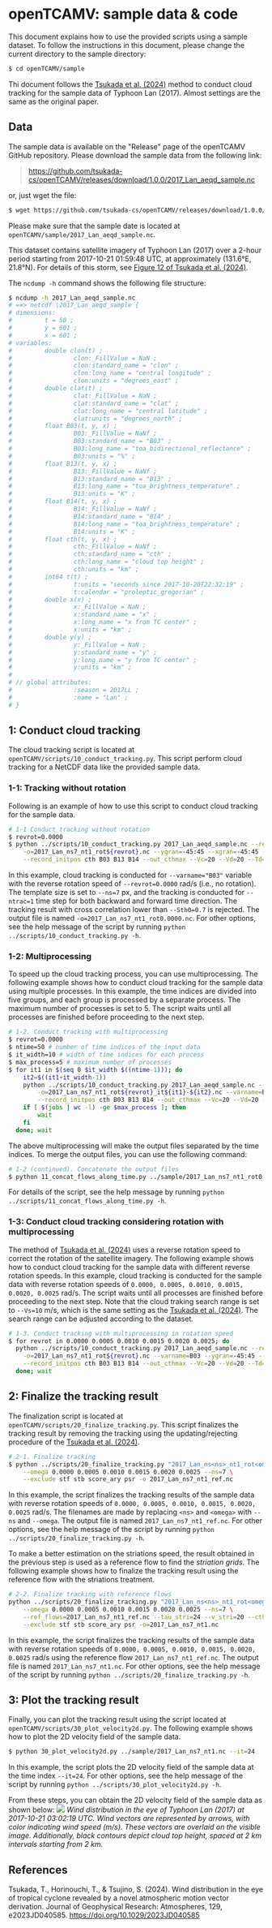 # openTCAMV: sample data & code
This document explains how to use the provided scripts using a sample dataset. To follow the instructions in this document, please change the current directory to the sample directory:
```bash
$ cd openTCAMV/sample
```

Thi document follows the [Tsukada et al. (2024)](https://doi.org/10.1029/2023JD040585) method to conduct cloud tracking for the sample data of Typhoon Lan (2017). Almost settings are the same as the original paper.

## Data
The sample data is available on the "Release" page of the openTCAMV GitHub repository. Please download the sample data from the following link: 
> https://github.com/tsukada-cs/openTCAMV/releases/download/1.0.0/2017_Lan_aeqd_sample.nc

or, just wget the file:
```bash
$ wget https://github.com/tsukada-cs/openTCAMV/releases/download/1.0.0/2017_Lan_aeqd_sample.nc
```
Please make sure that the sample date is located at `openTCAMV/sample/2017_Lan_aeqd_sample.nc`. 

This dataset contains satellite imagery of Typhoon Lan (2017) over a 2-hour period starting from 2017-10-21 01:59:48 UTC, at approximately (131.6°E, 21.8°N). For details of this storm, see [Figure 12 of Tsukada et al. (2024)](https://agupubs.onlinelibrary.wiley.com/cms/asset/4b9fb874-75a8-4fc3-9094-685dd073e121/jgrd59466-fig-0012-m.jpg).


The `ncdump -h` command shows the following file structure:
```bash
$ ncdump -h 2017_Lan_aeqd_sample.nc
# ==> netcdf \2017_Lan_aeqd_sample {
# dimensions:
#         t = 50 ;
#         y = 601 ;
#         x = 601 ;
# variables:
#         double clon(t) ;
#                 clon:_FillValue = NaN ;
#                 clon:standard_name = "clon" ;
#                 clon:long_name = "central longitude" ;
#                 clon:units = "degrees_east" ;
#         double clat(t) ;
#                 clat:_FillValue = NaN ;
#                 clat:standard_name = "clat" ;
#                 clat:long_name = "central latitude" ;
#                 clat:units = "degrees_north" ;
#         float B03(t, y, x) ;
#                 B03:_FillValue = NaNf ;
#                 B03:standard_name = "B03" ;
#                 B03:long_name = "toa_bidirectional_reflectance" ;
#                 B03:units = "%" ;
#         float B13(t, y, x) ;
#                 B13:_FillValue = NaNf ;
#                 B13:standard_name = "B13" ;
#                 B13:long_name = "toa_brightness_temperature" ;
#                 B13:units = "K" ;
#         float B14(t, y, x) ;
#                 B14:_FillValue = NaNf ;
#                 B14:standard_name = "B14" ;
#                 B14:long_name = "toa_brightness_temperature" ;
#                 B14:units = "K" ;
#         float cth(t, y, x) ;
#                 cth:_FillValue = NaNf ;
#                 cth:standard_name = "cth" ;
#                 cth:long_name = "cloud top height" ;
#                 cth:units = "km" ;
#         int64 t(t) ;
#                 t:units = "seconds since 2017-10-20T22:32:19" ;
#                 t:calendar = "proleptic_gregorian" ;
#         double x(x) ;
#                 x:_FillValue = NaN ;
#                 x:standard_name = "x" ;
#                 x:long_name = "x from TC center" ;
#                 x:units = "km" ;
#         double y(y) ;
#                 y:_FillValue = NaN ;
#                 y:standard_name = "y" ;
#                 y:long_name = "y from TC center" ;
#                 y:units = "km" ;
# 
# // global attributes:
#                 :season = 2017LL ;
#                 :name = "Lan" ;
# }
```

## 1: Conduct cloud tracking
The cloud tracking script is located at `openTCAMV/scripts/10_conduct_tracking.py`. This script perform cloud tracking for a NetCDF data like the provided sample data.

### 1-1: Tracking without rotation
Following is an example of how to use this script to conduct cloud tracking for the sample data.
```bash
# 1-1 Conduct tracking without rotation
$ revrot=0.0000
$ python ../scripts/10_conduct_tracking.py 2017_Lan_aeqd_sample.nc --revrot $revrot --varname=B03 --ns=7 --ntrac=1 --Sth0=0.7 \
    -o=2017_Lan_ns7_nt1_rot${revrot}.nc --ygran=-45:45 --xgran=-45:45 --traj_int=1 --Vs=40 \
    --record_initpos cth B03 B13 B14 --out_cthmax --Vc=20 --Vd=20 --Td=60 --Vth=5
```
In this example, cloud tracking is conducted for `--varname="B03"` variable with the reverse rotation speed of `--revrot=0.0000` rad/s (i.e., no rotation). The template size is set to `--ns=7` px, and the tracking is conducted for `--ntrac=1` time step for both backward and forward time direction. The tracking result with cross correlation lower than `--Sth0=0.7` is rejected. The output file is named `-o=2017_Lan_ns7_nt1_rot0.0000.nc`. For other options, see the help message of the script by running `python ../scripts/10_conduct_tracking.py -h`.


### 1-2: Multiprocessing
To speed up the cloud tracking process, you can use multiprocessing. The following example shows how to conduct cloud tracking for the sample data using multiple processes. In this example, the time indices are divided into five groups, and each group is processed by a separate process. The maximum number of processes is set to 5. The script waits until all processes are finished before proceeding to the next step.
```bash
# 1-2. Conduct tracking with multiprocessing
$ revrot=0.0000
$ ntime=50 # number of time indices of the input data
$ it_width=10 # width of time indices for each process
$ max_process=5 # maximum number of processes
$ for it1 in $(seq 0 $it_width $((ntime-1))); do
    it2=$((it1+it_width-1))
    python ../scripts/10_conduct_tracking.py 2017_Lan_aeqd_sample.nc --revrot $revrot --itran=$it1:$it2 --ns=7 --ntrac=1 --Sth0=0.7 \
        -o=2017_Lan_ns7_nt1_rot${revrot}_it${it1}-${it2}.nc --varname=B03 --ygran=-45:45 --xgran=-45:45 --traj_int=1 --Vs=40 \
        --record_initpos cth B03 B13 B14 --out_cthmax --Vc=20 --Vd=20 --Td=60 --Vth=5 &
    if [ $(jobs | wc -l) -ge $max_process ]; then
        wait
    fi
  done; wait
```
The above multiprocessing will make the output files separated by the time indices. To merge the output files, you can use the following command:
```bash
# 1-2 (continued). Concatenate the output files
$ python 11_concat_flows_along_time.py ../sample/2017_Lan_ns7_nt1_rot0.0000_it*.nc --exclude_texts concat -o ../sample/2017_Lan_ns7_nt1_concat.nc
```
For details of the script, see the help message by running `python ../scripts/11_concat_flows_along_time.py -h`.

### 1-3: Conduct cloud tracking considering rotation with multiprocessing
The method of [Tsukada et al. (2024)](https://doi.org/10.1029/2023JD040585) uses a reverse rotation speed to correct the rotation of the satellite imagery. The following example shows how to conduct cloud tracking for the sample data with different reverse rotation speeds. In this example, cloud tracking is conducted for the sample data with reverse rotation speeds of `0.0000, 0.0005, 0.0010, 0.0015, 0.0020, 0.0025` rad/s. The script waits until all processes are finished before proceeding to the next step.
Note that the cloud traking search range is set to `--Vs=10` m/s, which is the same setting as the [Tsukada et al. (2024)](https://doi.org/10.1029/2023JD040585). The search range can be adjusted according to the dataset.

```bash
# 1-3. Conduct tracking with multiprocessing in rotation speed
$ for revrot in 0.0000 0.0005 0.0010 0.0015 0.0020 0.0025; do
  python ../scripts/10_conduct_tracking.py 2017_Lan_aeqd_sample.nc --revrot $revrot --ns=7 --ntrac=1 --Sth0=0.7 \
    -o=2017_Lan_ns7_nt1_rot${revrot}.nc --varname=B03 --ygran=-45:45 --xgran=-45:45 --traj_int=1 --Vs=10 \
    --record_initpos cth B03 B13 B14 --out_cthmax --Vc=20 --Vd=20 --Td=60 --Vth=5 &
  done; wait
```

## 2: Finalize the tracking result
The finalization script is located at `openTCAMV/scripts/20_finalize_tracking.py`. This script finalizes the tracking result by removing the tracking using the updating/rejecting procedure of the [Tsukada et al. (2024)](https://doi.org/10.1029/2023JD040585).
```bash
# 2-1. Finalize tracking
$ python ../scripts/20_finalize_tracking.py "2017_Lan_ns<ns>_nt1_rot<omega>.nc" \
    --omega 0.0000 0.0005 0.0010 0.0015 0.0020 0.0025 --ns=7 \
    --exclude stf stb score_ary psr -o 2017_Lan_ns7_nt1_ref.nc
```
In this example, the script finalizes the tracking results of the sample data with reverse rotation speeds of `0.0000, 0.0005, 0.0010, 0.0015, 0.0020, 0.0025` rad/s. The filenames are made by replacing `<ns>` and `<omega>` with `--ns` and `--omega`. The output file is named `2017_Lan_ns7_nt1_ref.nc`. For other options, see the help message of the script by running `python ../scripts/20_finalize_tracking.py -h`.

To make a better estimation on the striations speed, the result obtained in the previous step is used as a reference flow to find the *striation grids*. The following example shows how to finalize the tracking result using the reference flow with the striations treatment.
```bash
# 2-2. Finalize tracking with reference flows
python ../scripts/20_finalize_tracking.py "2017_Lan_ns<ns>_nt1_rot<omega>.nc" \
    --omega 0.0000 0.0005 0.0010 0.0015 0.0020 0.0025 --ns=7 \
    --ref_flows=2017_Lan_ns7_nt1_ref.nc --tau_stri=24 --v_stri=20 --cth_stri=6 --omega_stri=0.0015 \
    --exclude stf stb score_ary psr -o=2017_Lan_ns7_nt1.nc
```
In this example, the script finalizes the tracking results of the sample data with reverse rotation speeds of `0.0000, 0.0005, 0.0010, 0.0015, 0.0020, 0.0025` rad/s using the reference flow `2017_Lan_ns7_nt1_ref.nc`. The output file is named `2017_Lan_ns7_nt1.nc`. For other options, see the help message of the script by running `python ../scripts/20_finalize_tracking.py -h`.

## 3: Plot the tracking result
Finally, you can plot the tracking result using the script located at `openTCAMV/scripts/30_plot_velocity2d.py`. The following example shows how to plot the 2D velocity field of the sample data.
```bash
$ python 30_plot_velocity2d.py ../sample/2017_Lan_ns7_nt1.nc --it=24
```
In this example, the script plots the 2D velocity field of the sample data at the time index `--it=24`. For other options, see the help message of the script by running `python ../scripts/30_plot_velocity2d.py -h`.

From these steps, you can obtain the 2D velocity field of the sample data as shown below:
![](./AMVs_it24.png)
*Wind distribution in the eye of Typhoon Lan (2017) at 2017-10-21 03:02:19 UTC. Wind vectors are represented by arrows, with color indicating wind speed (m/s). These vectors are overlaid on the visible image. Additionally, black contours depict cloud top height, spaced at 2 km intervals starting from 2 km.*

## References
Tsukada, T., Horinouchi, T., & Tsujino, S. (2024). Wind distribution in the eye of tropical cyclone revealed by a novel atmospheric motion vector derivation. Journal of Geophysical Research: Atmospheres, 129, e2023JD040585. https://doi.org/10.1029/2023JD040585
